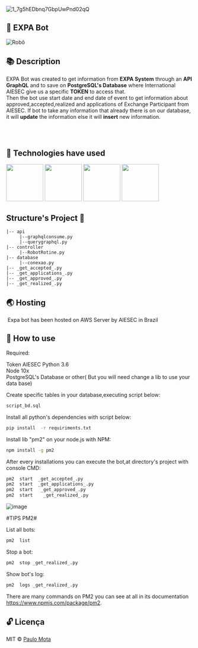 
![1_7g5hEDbnq7GbpUwPnd02qQ](https://user-images.githubusercontent.com/18649504/66263084-9c64c700-e7c3-11e9-86dd-253fcd1c7292.png)

## 🤖 EXPA Bot

![Robô](https://user-images.githubusercontent.com/18649504/66263309-f87d1a80-e7c6-11e9-8162-8e9c4c066b33.png)


## 📚  Description

   EXPA Bot was created to get information from <b>EXPA System</b> through an <b>API GraphQL</b> and to save on <b>PostgreSQL's Database</b> where International AIESEC give us a specific <b>TOKEN</b> to access that.<br>
    Then the bot use start date and end date of event to get information about approved,accepted,realized and applications of Exchange Participant from AIESEC. If bot to take any information that already there is on our database, it will <b>update</b> the information else it will <b>insert</b> new information.<br>


<br><br>
## 🚀 Technologies have used 

<img src="https://user-images.githubusercontent.com/18649504/66262823-725cd600-e7be-11e9-9cea-ea14305079db.png" width = "100">
<img src="https://user-images.githubusercontent.com/18649504/66262824-74bf3000-e7be-11e9-9485-45eac5577165.png" width = "100">
<img src ="https://user-images.githubusercontent.com/18649504/66262910-11ce9880-e7c0-11e9-870e-9f9809cdd193.png" width = "100">
<img src ="https://user-images.githubusercontent.com/18649504/66262944-91f4fe00-e7c0-11e9-979d-2f370d1ebbbc.png" width = "100">

## Structure's Project 📌
    |-- api
         |--graphqlconsume.py
         |--querygraphql.py
    |-- controller
         |--RobotRotine.py
    |-- database
         |--conexao.py
    |-- _get_accepted_.py
    |-- _get_applications_.py
    |-- _get_approved_.py
    |-- _get_realized_.py

## 🌏 Hosting

   Expa bot has been hosted on AWS Server by AIESEC in Brazil<br>

## 📢 How to use

Required:

Token AIESEC
Python 3.6<br>
Node 10x<br>
PostgreSQL's Database or other( But you will need change a lib to use your data base)<br>

Create specific tables in your database,executing script below:
```bash 
script_bd.sql
```
Install all python's dependencies with script below:  

```bash 
pip install  -r requiriments.txt
 ```  
Install lib "pm2" on your node.js with NPM:

```bash 
npm install -g pm2
```
After every installations you can execute the bot,at directory's project with console CMD:  
```bash 
pm2  start  _get_accepted_.py
pm2  start  _get_applications_.py
pm2  start   _get_approved_.py
pm2  start    _get_realized_.py
```
![image](https://user-images.githubusercontent.com/18649504/66263916-a2fa3b00-e7d1-11e9-902b-07ccce624de3.png)

#TIPS PM2#

List all bots:
```bash 
pm2  list
```
Stop a bot:
```bash 
pm2  stop _get_realized_.py
```
Show bot's log:
```bash 
pm2  logs _get_realized_.py
```
There are many commands on PM2 you can see at all in its documentation https://www.npmjs.com/package/pm2.

## 🔓 Licença 
MIT © [Paulo Mota](https://www.linkedin.com/in/paulo-mota-955218a2/)
